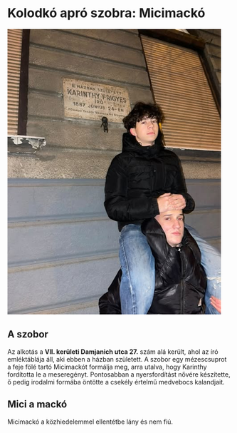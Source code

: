 # Kolodkó apró szobra:   Micimackó
 ![alt text](mici.jpg)

## A szobor
Az alkotás a   **VII. kerületi Damjanich utca 27.** szám alá került, ahol az író emléktáblája áll, aki ebben a házban született. A szobor egy mézescsuprot a feje fölé tartó Micimackót formálja meg, arra utalva, hogy Karinthy fordította le a meseregényt. Pontosabban a nyersfordítást nővére készítette, ő pedig irodalmi formába öntötte a csekély értelmű medvebocs kalandjait.














## Mici a mackó
Micimackó a közhiedelemmel ellentétbe lány és nem fiú.



